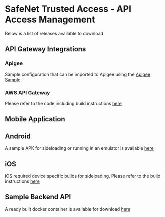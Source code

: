 # SafeNet Trusted Access - API Access Management
Below is a list of releases available to download 

## API Gateway Integrations

### Apigee
Sample configuration that can be imported to Apigee using the
[Apigee Sample](Apigee/ThalesDemoAPI_rev6_2021_05_04.zip)

### AWS API Gateway
Please refer to the code including build instructions [here](https://github.com/ThalesGroup/sta-api-access-management/tree/master/API%20Gateway/Amazon%20API%20Gateway)

## Mobile Application

## Android
A sample APK for sideloading or running in an emulator is available [here](android/APIProtectionDemo-1.0-release.apk)

## iOS
iOS required device specific builds for sideloading. Please refer to the build instructions [here](https://github.com/ThalesGroup/sta-api-access-management/tree/master/Mobile%20Application/iOS)

## Sample Backend API
A ready built docker container is available for download [here](https://github.com/ThalesGroup/sta-api-access-management/packages/781936)
